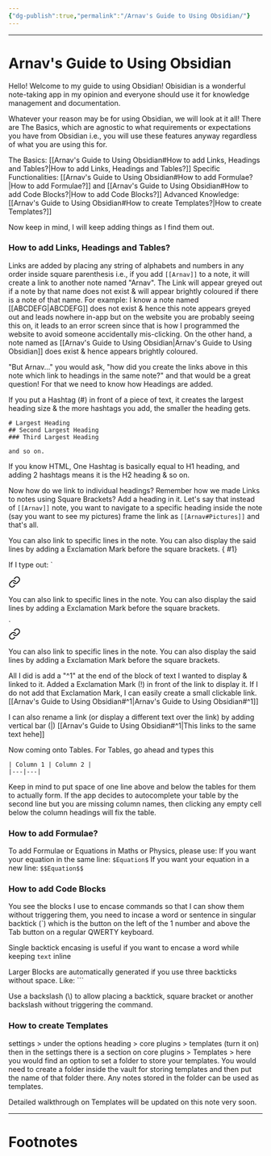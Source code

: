 ```yaml
---
{"dg-publish":true,"permalink":"/Arnav's Guide to Using Obsidian/"}
---
```



---
# Arnav's Guide to Using Obsidian
Hello!
Welcome to my guide to using Obsidian!
Obisidian is a wonderful note-taking app in my opinion and everyone should use it for knowledge management and documentation.

Whatever your reason may be for using Obsidian, we will look at it all!
There are The Basics, which are agnostic to what requirements or expectations you have from Obsidian i.e., you will use these features anyway regardless of what you are using this for.

The Basics: [[Arnav's Guide to Using Obsidian#How to add Links, Headings and Tables?\|How to add Links, Headings and Tables?]]
Specific Functionalities: [[Arnav's Guide to Using Obsidian#How to add Formulae?\|How to add Formulae?]] and [[Arnav's Guide to Using Obsidian#How to add Code Blocks?\|How to add Code Blocks?]]
Advanced Knowledge: [[Arnav's Guide to Using Obsidian#How to create Templates?\|How to create Templates?]]

Now keep in mind, I will keep adding things as I find them out.

### How to add Links, Headings and Tables?
Links are added by placing any string of alphabets and numbers in any order inside square parenthesis i.e., if you add `[[Arnav]]` to a note, it will create a link to another note named "Arnav". The Link will appear greyed out if a note by that name does not exist & will appear brightly coloured if there is a note of that name.
For example: I know a note named [[ABCDEFG\|ABCDEFG]] does not exist & hence this note appears greyed out and leads nowhere in-app but on the website you are probably seeing this on, it leads to an error screen since that is how I programmed the website to avoid someone accidentally mis-clicking. On the other hand, a note named as [[Arnav's Guide to Using Obsidian\|Arnav's Guide to Using Obsidian]] does exist & hence appears brightly coloured.

"But Arnav..." you would ask, "how did you create the links above in this note which link to headings in the same note?" and that would be a great question! For that we need to know how Headings are added.

If you put a Hashtag (#) in front of a piece of text, it creates the largest heading size & the more hashtags you add, the smaller the heading gets.
```
# Largest Heading
## Second Largest Heading
### Third Largest Heading 

and so on.
```

If you know HTML, One Hashtag is basically equal to H1 heading, and adding 2 hashtags means it is the H2 heading & so on.

Now how do we link to individual headings?
Remember how we made Links to notes using Square Brackets? Add a heading in it.
Let's say that instead of `[[Arnav]]` note, you want to navigate to a specific heading inside the note (say you want to see my pictures) frame the link as `[[Arnav#Pictures]]` and that's all.

You can also link to specific lines in the note.
You can also display the said lines by adding a Exclamation Mark before the square brackets.
{ #1}


If I type out:
`
<div class="transclusion internal-embed is-loaded"><a class="markdown-embed-link" href="/arnav-s-guide-to-using-obsidian/#1" aria-label="Open link"><svg xmlns="http://www.w3.org/2000/svg" width="24" height="24" viewBox="0 0 24 24" fill="none" stroke="currentColor" stroke-width="2" stroke-linecap="round" stroke-linejoin="round" class="svg-icon lucide-link"><path d="M10 13a5 5 0 0 0 7.54.54l3-3a5 5 0 0 0-7.07-7.07l-1.72 1.71"></path><path d="M14 11a5 5 0 0 0-7.54-.54l-3 3a5 5 0 0 0 7.07 7.07l1.71-1.71"></path></svg></a><div class="markdown-embed">



You can also link to specific lines in the note.
You can also display the said lines by adding a Exclamation Mark before the square brackets. 

</div></div>
`

<div class="transclusion internal-embed is-loaded"><a class="markdown-embed-link" href="/arnav-s-guide-to-using-obsidian/#1" aria-label="Open link"><svg xmlns="http://www.w3.org/2000/svg" width="24" height="24" viewBox="0 0 24 24" fill="none" stroke="currentColor" stroke-width="2" stroke-linecap="round" stroke-linejoin="round" class="svg-icon lucide-link"><path d="M10 13a5 5 0 0 0 7.54.54l3-3a5 5 0 0 0-7.07-7.07l-1.72 1.71"></path><path d="M14 11a5 5 0 0 0-7.54-.54l-3 3a5 5 0 0 0 7.07 7.07l1.71-1.71"></path></svg></a><div class="markdown-embed">



You can also link to specific lines in the note.
You can also display the said lines by adding a Exclamation Mark before the square brackets. 

</div></div>


All I did is add a "^1" at the end of the block of text I wanted to display & linked to it. 
Added a Exclamation Mark (!) in front of the link to display it. 
If I do not add that Exclamation Mark, I can easily create a small clickable link.
[[Arnav's Guide to Using Obsidian#^1\|Arnav's Guide to Using Obsidian#^1]]

I can also rename a link (or display a different text over the link) by adding vertical bar (|)
[[Arnav's Guide to Using Obsidian#^1\|This links to the same text hehe]]

Now coming onto Tables.
For Tables, go ahead and types this
```
| Column 1 | Column 2 | 
|---|---|
```

Keep in mind to put space of one line above and below the tables for them to actually form.
If the app decides to autocomplete your table by the second line but you are missing column names, then clicking any empty cell below the column headings will fix the table. 

### How to add Formulae?
To add Formulae or Equations in Maths or Physics, please use:
If you want your equation in the same line: `$Equation$` 
If you want your equation in a new line: `$$Equation$$`

### How to add Code Blocks
You see the blocks I use to encase commands so that I can show them without triggering them, you need to incase a word or sentence in singular backtick (\`) which is the button on the left of the 1 number and above the Tab button on a regular QWERTY keyboard.

Single backtick encasing is useful if you want to encase a word  while keeping `text` inline

Larger Blocks are automatically generated if you use three backticks without space.
Like: \`\`\`

Use a backslash (\\) to allow placing a backtick, square bracket or another backslash without triggering the command.

### How to create Templates
settings > under the options heading > core plugins > templates (turn it on)
then in the settings there is a section on core plugins > Templates > here you would find an option to set a folder to store your templates. You would need to create a folder inside the vault for storing templates and then put the name of that folder there. Any notes stored in the folder can be used as templates.

Detailed walkthrough on Templates will be updated on this note very soon.

---
# Footnotes